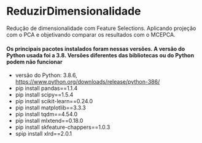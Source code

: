 # ReduzirDimensionalidade
Redução de dimensionalidade com Feature Selections. Aplicando projeção com o PCA e objetivando comparar os resultados com o MCEPCA.

#### Os principais pacotes instalados foram nessas versões. A versão do Python usada foi a 3.8. Versões diferentes das bibliotecas ou do Python podem não funcionar
* versão do Python: 3.8.6, https://www.python.org/downloads/release/python-386/
* pip install pandas==1.1.4
* pip install scipy==1.5.4
* pip install scikit-learn==0.24.0
* pip install matplotlib==3.3.3
* pip install tqdm==4.54.0
* pip install mlxtend==0.18.0
* pip install skfeature-chappers==1.0.3
* spip install xlrd==2.0.1